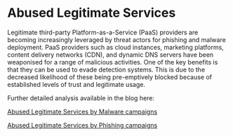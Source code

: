 # Abused Legitimate Services

Legitimate third-party Platform-as-a-Service (PaaS) providers are becoming increasingly leveraged by threat actors for phishing and malware deployment. PaaS providers such as cloud instances, marketing platforms, content delivery networks (CDN), and dynamic DNS servers have been weaponised for a range of malicious activities. One of the key benefits is that they can be used to evade detection systems. This is due to the decreased likelihood of these being pre-emptively blocked because of established levels of trust and legitimate usage. 

Further detailed analysis available in the blog here:

[Abused Legitimate Services by Malware campaigns](https://github.com/BushidoUK/Abused-Legitimate-Services/blob/main/Malware.csv)

[Abused Legitimate Services by Phishing campaigns](https://github.com/BushidoUK/Abused-Legitimate-Services/blob/main/Phishing.csv)
